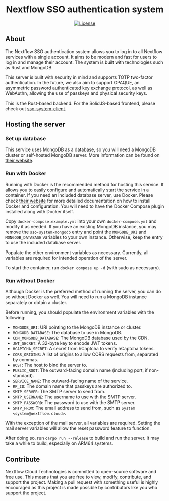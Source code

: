 <h1 align="center">Nextflow SSO authentication system</h1>
<div align="center">
  
[![License](https://img.shields.io/github/license/Nextflow-Cloud/sso-system)](https://github.com/Nextflow-Cloud/sso-system/blob/main/LICENSE)

</div>

## About
The Nextflow SSO authentication system allows you to log in to all Nextflow services with a single account. It aims to be modern and fast for users to log in and manage their account. The system is built with technologies such as Rust and MongoDB.

This server is built with security in mind and supports TOTP two-factor authentication. In the future, we also aim to support OPAQUE, an asymmetric password authenticated key exchange protocol, as well as WebAuthn, allowing the use of passkeys and physical security keys. 

This is the Rust-based backend. For the SolidJS-based frontend, please check out [sso-system-client](https://github.com/Nextflow-Cloud/sso-system-client).

## Hosting the server

### Set up database
This service uses MongoDB as a database, so you will need a MongoDB cluster or self-hosted MongoDB server. More information can be found on [their website](https://mongodb.com/).

### Run with Docker
Running with Docker is the recommended method for hosting this service. It allows you to easily configure and automatically start the service in a container. If you need an included database server, use Docker. Please check [their website](https://docs.docker.com/engine/install/) for more detailed documentation on how to install Docker and configuration. You will need to have the Docker Compose plugin installed along with Docker itself.

Copy `docker-compose.example.yml` into your own `docker-compose.yml` and modify it as needed. If you have an existing MongoDB instance, you may remove the `sso-system-mongodb` entry and point the `MONGODB_URI` and `MONGODB_DATABASE` variables to your own instance. Otherwise, keep the entry to use the included database server.

Populate the other environment variables as necessary. Currently, all variables are required for intended operation of the server.

To start the container, run `docker compose up -d` (with sudo as necessary).

### Run without Docker 
Although Docker is the preferred method of running the server, you can do so without Docker as well. You will need to run a MongoDB instance separately or obtain a cluster. 

Before running, you should populate the environment variables with the following:
* `MONGODB_URI`: URI pointing to the MongoDB instance or cluster.
* `MONGODB_DATABASE`: The database to use in MongoDB.
* `CDN_MONGODB_DATABASE`: The MongoDB database used by the CDN.
* `JWT_SECRET`: A 32-byte key to encode JWT tokens.
* `HCAPTCHA_SECRET`: A secret from hCaptcha to verify hCaptcha tokens.
* `CORS_ORIGINS`: A list of origins to allow CORS requests from, separated by commas.
* `HOST`: The host to bind the server to.
* `PUBLIC_ROOT`: The outward-facing domain name (including port, if non-standard).
* `SERVICE_NAME`: The outward-facing name of the service.
* `RP_ID`: The domain name that passkeys are authorized to.
* `SMTP_SERVER`: The SMTP server to send from.
* `SMTP_USERNAME`: The username to use with the SMTP server.
* `SMTP_PASSWORD`: The password to use with the SMTP server.
* `SMTP_FROM`: The email address to send from, such as `System <system@nextflow.cloud>`.

With the exception of the mail server, all variables are required. Setting the mail server variables will allow the reset password feature to function.

After doing so, run `cargo run --release` to build and run the server. It may take a while to build, especially on ARM64 systems.

## Contribute
Nextflow Cloud Technologies is committed to open-source software and free use. This means that you are free to view, modify, contribute, and support the project. Making a pull request with something useful is highly encouraged as this project is made possible by contributors like you who support the project.
